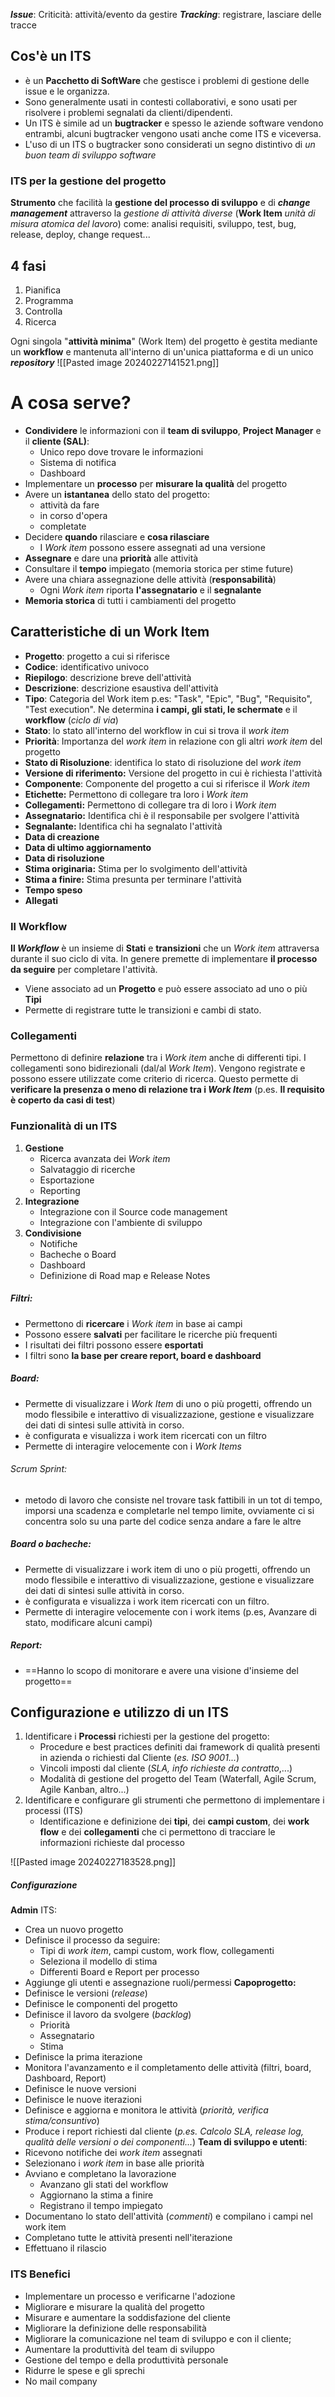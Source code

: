 **_Issue_**: Criticità: attività/evento da gestire
**_Tracking_**: registrare, lasciare delle tracce
## Cos'è un ITS
- è un **Pacchetto di SoftWare** che gestisce i problemi di gestione delle issue e le organizza.
- Sono generalmente usati in contesti collaborativi, e sono usati per risolvere i problemi segnalati da clienti/dipendenti.
- Un ITS è simile ad un **bugtracker** e spesso le aziende software vendono entrambi, alcuni bugtracker vengono usati anche come ITS e viceversa.
- L'uso di un ITS o bugtracker sono considerati un segno distintivo di _un buon team di sviluppo software_
### ITS per la gestione del progetto
**Strumento** che facilità la **gestione del processo di sviluppo** e di **_change management_** attraverso la *gestione di attività diverse* (**Work Item** _unità di misura atomica del lavoro_) come: analisi requisiti, sviluppo, test, bug, release, deploy, change request...

**4 fasi**
--
1) Pianifica
2) Programma
3) Controlla
4) Ricerca

Ogni singola "**attività minima**" (Work Item) del progetto è gestita mediante un **workflow** e mantenuta all'interno di un'unica piattaforma e di un unico **_repository_**
![[Pasted image 20240227141521.png]]
# A cosa serve?
- **Condividere** le informazioni con il **team di sviluppo**,  **Project Manager** e il **cliente (SAL)**:
	- Unico repo dove trovare le informazioni
	- Sistema di notifica
	- Dashboard
- Implementare un **processo** per **misurare la qualità** del progetto
- Avere un **istantanea** dello stato del progetto:
	- attività da fare
	- in corso d'opera
	- completate
- Decidere **quando** rilasciare e **cosa rilasciare**
	- I *Work item* possono essere assegnati ad una versione
- **Assegnare** e dare una **priorità** alle attività
- Consultare il **tempo** impiegato (memoria storica per stime future)
- Avere una chiara assegnazione delle attività (**responsabilità**)
	- Ogni *Work item* riporta **l'assegnatario** e il **segnalante**
- **Memoria storica** di tutti i cambiamenti del progetto
## Caratteristiche di un Work Item
- **Progetto**: progetto a cui si riferisce
- **Codice**: identificativo univoco
- **Riepilogo**: descrizione breve dell'attività
- **Descrizione**: descrizione esaustiva dell'attività
- **Tipo**: Categoria del Work item p.es: "Task", "Epic", "Bug", "Requisito", "Test execution". Ne determina **i campi, gli stati, le schermate** e il **workflow** (*ciclo di via*)
- **Stato**: lo stato all'interno del workflow in cui si trova il *work item*
- **Priorità**: Importanza del *work item* in relazione con gli altri *work item* del progetto
- **Stato di Risoluzione**: identifica lo stato di risoluzione del *work item*
- **Versione di riferimento:** Versione del progetto in cui è richiesta l'attività
- **Componente**: Componente del progetto a cui si riferisce il *Work item*
- **Etichette:** Permettono di collegare tra loro i *Work item*
- **Collegamenti:** Permettono di collegare tra di loro i *Work item*
- **Assegnatario:** Identifica chi è il responsabile per svolgere l'attività
- **Segnalante:** Identifica chi ha segnalato l'attività
- **Data di creazione**
- **Data di ultimo aggiornamento**
- **Data di risoluzione**
- **Stima originaria:** Stima per lo svolgimento dell'attività
- **Stima a finire:** Stima presunta per terminare l'attività
- **Tempo speso**
- **Allegati**
### Il Workflow
**Il _Workflow_** è un insieme di **Stati** e **transizioni** che un *Work item* attraversa durante il suo ciclo di vita. In genere premette di implementare **il processo da seguire** per completare l'attività.
- Viene associato ad un **Progetto** e può essere associato ad uno o più **Tipi**
- Permette di registrare tutte le transizioni e cambi di stato.
### Collegamenti
Permettono di definire **relazione** tra i *Work item* anche di differenti tipi. I collegamenti sono bidirezionali (dal/al *Work Item*).
Vengono registrate e possono essere utilizzate come criterio di ricerca. Questo permette di **verificare la presenza o meno di relazione tra i _Work Item_** (p.es. **Il requisito è coperto da casi di test**)
### Funzionalità di un ITS
1. **Gestione**
	- Ricerca avanzata dei *Work item*
	- Salvataggio di ricerche
	- Esportazione
	- Reporting
2. **Integrazione**
	- Integrazione con il Source code management
	- Integrazione con l'ambiente di sviluppo
3. **Condivisione**
	- Notifiche
	- Bacheche o Board
	- Dashboard
	- Definizione di Road map e Release Notes
##### Filtri:
- Permettono di **ricercare** i *Work item* in base ai campi
- Possono essere **salvati** per facilitare le ricerche più frequenti
- I risultati dei filtri possono essere **esportati**
- I filtri sono **la base per creare report, board e dashboard**
##### Board:
- Permette di visualizzare i *Work Item* di uno o più progetti, offrendo un modo flessibile e interattivo di visualizzazione, gestione e visualizzare dei dati di sintesi sulle attività in corso.
- è configurata e visualizza i work item ricercati con un filtro
- Permette di interagire velocemente con i *Work Items*
###### Scrum Sprint:
- metodo di lavoro che consiste nel trovare task fattibili in un tot di tempo, imporsi una scadenza e completarle nel tempo limite, ovviamente ci si concentra solo su una parte del codice senza andare a fare le altre
##### Board o bacheche:
- Permette di visualizzare i work item di uno o più progetti, offrendo un modo flessibile e interattivo di visualizzazione, gestione e visualizzare dei dati di sintesi sulle attività in corso.
- è configurata e visualizza i work item ricercati con un filtro.
- Permette di interagire velocemente con i work items (p.es, Avanzare di stato, modificare alcuni campi)
##### Report:
- ==Hanno lo scopo di monitorare e avere una visione d'insieme del progetto==
## Configurazione e utilizzo di un ITS
1. Identificare i **Processi** richiesti per la gestione del progetto:
	- Procedure e best practices definiti dai framework di qualità presenti in azienda o richiesti dal Cliente (*es. ISO 9001...*)
	- Vincoli imposti dal cliente (*SLA, info richieste da contratto*,...)
	- Modalità di gestione del progetto del Team (Waterfall, Agile Scrum, Agile Kanban, altro...)
2. Identificare e configurare gli strumenti che permettono di implementare i processi (ITS)
	- Identificazione e definizione dei **tipi**, dei **campi custom**, dei **work flow** e dei **collegamenti** che ci permettono di tracciare le informazioni richieste dal processo
	
![[Pasted image 20240227183528.png]]
##### Configurazione
**Admin** ITS: 
- Crea un nuovo progetto
- Definisce il processo da seguire:
	- Tipi di *work item*, campi custom, work flow, collegamenti
	- Seleziona il modello di stima
	- Differenti Board e Report per processo
- Aggiunge gli utenti e assegnazione ruoli/permessi
**Capoprogetto:**
- Definisce le versioni (*release*)
- Definisce le componenti del progetto
- Definisce il lavoro da svolgere (*backlog*)
	- Priorità
	- Assegnatario
	- Stima
- Definisce la prima iterazione
- Monitora l'avanzamento e il completamento delle attività (filtri, board, Dashboard, Report)
- Definisce le nuove versioni
- Definisce le nuove iterazioni
- Definisce e aggiorna e monitora le attività (*priorità, verifica stima/consuntivo*)
- Produce i report richiesti dal cliente (*p.es. Calcolo SLA, release log, qualità delle versioni o dei componenti...*)
**Team di sviluppo e utenti**:
- Ricevono notifiche dei *work item* assegnati
- Selezionano i *work item* in base alle priorità
- Avviano e completano la lavorazione
	- Avanzano gli stati del workflow
	- Aggiornano la stima a finire
	- Registrano il tempo impiegato
- Documentano lo stato dell'attività (*commenti*) e compilano i campi nel work item
- Completano tutte le attività presenti nell'iterazione
- Effettuano il rilascio
### ITS Benefici
- Implementare un processo e verificarne l'adozione
- Migliorare e misurare la qualità del progetto
- Misurare e aumentare la soddisfazione del cliente
- Migliorare la definizione delle responsabilità
- Migliorare la comunicazione nel team di sviluppo e con il cliente;
- Aumentare la produttività del team di sviluppo
- Gestione del tempo e della produttività personale
- Ridurre le spese e gli sprechi
- No mail company